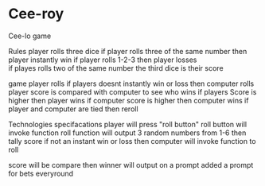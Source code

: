 # Cee-roy
Cee-lo game

Rules
player rolls three dice 
if player rolls three of the same number 
then player instantly win 
if player rolls 1-2-3 
then player losses  
if playes rolls two of the same number the third dice is their score

game
player rolls if players doesnt instantly win or loss 
then computer rolls
player score is compared with computer to see who wins
if players Score is higher 
then player wins
if computer score is higher 
then computer wins
if player and computer are tied 
then reroll

Technologies specifacations
player will press "roll button"
roll button will invoke function roll function will output 3 random numbers
from 1-6
then tally score if not an instant win or loss
then computer will invoke function to roll

score will be compare then winner will output on a prompt 
added a prompt for bets everyround
<!-- HTML !-->



